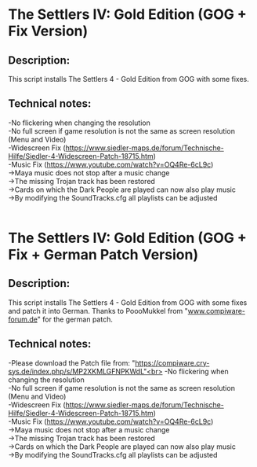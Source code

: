 # The Settlers IV: Gold Edition (GOG + Fix Version)

## Description:
This script installs The Settlers 4 - Gold Edition from GOG with some fixes.

## Technical notes:
-No flickering when changing the resolution<br>
-No full screen if game resolution is not the same as screen resolution (Menu and Video)<br>
-Widescreen Fix (https://www.siedler-maps.de/forum/Technische-Hilfe/Siedler-4-Widescreen-Patch-18715.htm)<br>
-Music Fix (https://www.youtube.com/watch?v=OQ4Re-6cL9c)<br>
   ->Maya music does not stop after a music change<br>
   ->The missing Trojan track has been restored<br>
   ->Cards on which the Dark People are played can now also play music<br>
   ->By modifying the SoundTracks.cfg all playlists can be adjusted<br><br>
   
# The Settlers IV: Gold Edition (GOG + Fix + German Patch Version)

## Description:
This script installs The Settlers 4 - Gold Edition from GOG with some fixes and patch it into German. Thanks to PoooMukkel from "www.compiware-forum.de" for the german patch.

## Technical notes:
-Please download the Patch file from: "https://compiware.cry-sys.de/index.php/s/MP2XKMLGFNPKWdL"<br>
-No flickering when changing the resolution<br>
-No full screen if game resolution is not the same as screen resolution (Menu and Video)<br>
-Widescreen Fix (https://www.siedler-maps.de/forum/Technische-Hilfe/Siedler-4-Widescreen-Patch-18715.htm)<br>
-Music Fix (https://www.youtube.com/watch?v=OQ4Re-6cL9c)<br>
->Maya music does not stop after a music change<br>
->The missing Trojan track has been restored<br>
->Cards on which the Dark People are played can now also play music<br>
->By modifying the SoundTracks.cfg all playlists can be adjusted<br>

